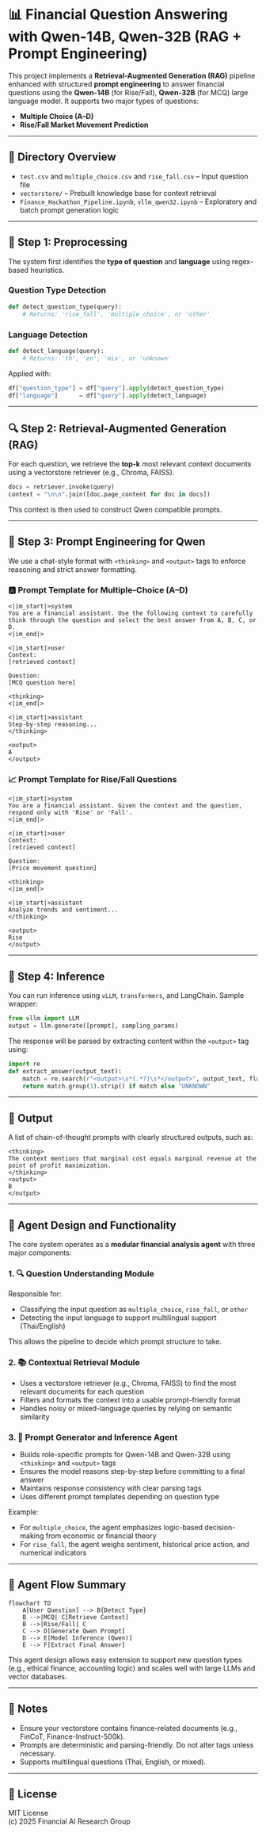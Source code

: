 # 📊 Financial Question Answering with Qwen-14B, Qwen-32B (RAG + Prompt Engineering)

This project implements a **Retrieval-Augmented Generation (RAG)** pipeline enhanced with structured **prompt engineering** to answer financial questions using the **Qwen-14B** (for Rise/Fall), **Qwen-32B** (for MCQ) large language model. It supports two major types of questions:
- **Multiple Choice (A–D)**
- **Rise/Fall Market Movement Prediction**

---

## 📁 Directory Overview

- `test.csv` and `multiple_choice.csv` and `rise_fall.csv` – Input question file
- `vectorstore/` – Prebuilt knowledge base for context retrieval
- `Finance_Hackathon_Pipeline.ipynb`, `vllm_qwen32.ipynb` – Exploratory and batch prompt generation logic

---

## 🧹 Step 1: Preprocessing

The system first identifies the **type of question** and **language** using regex-based heuristics.

### Question Type Detection

```python
def detect_question_type(query):
    # Returns: 'rise_fall', 'multiple_choice', or 'other'
```

### Language Detection

```python
def detect_language(query):
    # Returns: 'th', 'en', 'mix', or 'unknown'
```

Applied with:
```python
df["question_type"] = df["query"].apply(detect_question_type)
df["language"]      = df["query"].apply(detect_language)
```

---

## 🔍 Step 2: Retrieval-Augmented Generation (RAG)

For each question, we retrieve the **top-k** most relevant context documents using a vectorstore retriever (e.g., Chroma, FAISS).

```python
docs = retriever.invoke(query)
context = "\n\n".join([doc.page_content for doc in docs])
```

This context is then used to construct Qwen compatible prompts.

---

## 🧠 Step 3: Prompt Engineering for Qwen

We use a chat-style format with `<thinking>` and `<output>` tags to enforce reasoning and strict answer formatting.

### 🅰️ Prompt Template for Multiple-Choice (A–D)

```text
<|im_start|>system
You are a financial assistant. Use the following context to carefully think through the question and select the best answer from A, B, C, or D.
<|im_end|>

<|im_start|>user
Context:
[retrieved context]

Question:
[MCQ question here]

<thinking>
<|im_end|>

<|im_start|>assistant
Step-by-step reasoning...
</thinking>

<output>
A
</output>
```

### 📈 Prompt Template for Rise/Fall Questions

```text
<|im_start|>system
You are a financial assistant. Given the context and the question, respond only with 'Rise' or 'Fall'.
<|im_end|>

<|im_start|>user
Context:
[retrieved context]

Question:
[Price movement question]

<thinking>
<|im_end|>

<|im_start|>assistant
Analyze trends and sentiment...
</thinking>

<output>
Rise
</output>
```

---

## 🧪 Step 4: Inference

You can run inference using `vLLM`, `transformers`, and LangChain. Sample wrapper:

```python
from vllm import LLM
output = llm.generate([prompt], sampling_params)
```

The response will be parsed by extracting content within the `<output>` tag using:

```python
import re
def extract_answer(output_text):
    match = re.search(r"<output>\s*(.*?)\s*</output>", output_text, flags=re.DOTALL)
    return match.group(1).strip() if match else "UNKNOWN"
```

---

## 📄 Output

A list of chain-of-thought prompts with clearly structured outputs, such as:

```text
<thinking>
The context mentions that marginal cost equals marginal revenue at the point of profit maximization.
</thinking>
<output>
B
</output>
```

---

## 🧠 Agent Design and Functionality

The core system operates as a **modular financial analysis agent** with three major components:

### 1. 🔍 Question Understanding Module
Responsible for:
- Classifying the input question as `multiple_choice`, `rise_fall`, or `other`
- Detecting the input language to support multilingual support (Thai/English)

This allows the pipeline to decide which prompt structure to take.

### 2. 📚 Contextual Retrieval Module
- Uses a vectorstore retriever (e.g., Chroma, FAISS) to find the most relevant documents for each question
- Filters and formats the context into a usable prompt-friendly format
- Handles noisy or mixed-language queries by relying on semantic similarity

### 3. 🤖 Prompt Generator and Inference Agent
- Builds role-specific prompts for Qwen-14B and Qwen-32B using `<thinking>` and `<output>` tags
- Ensures the model reasons step-by-step before committing to a final answer
- Maintains response consistency with clear parsing tags
- Uses different prompt templates depending on question type

Example:
- For `multiple_choice`, the agent emphasizes logic-based decision-making from economic or financial theory
- For `rise_fall`, the agent weighs sentiment, historical price action, and numerical indicators

---

## 🔄 Agent Flow Summary

```mermaid
flowchart TD
    A[User Question] --> B{Detect Type}
    B -->|MCQ| C[Retrieve Context]
    B -->|Rise/Fall| C
    C --> D[Generate Qwen Prompt]
    D --> E[Model Inference (Qwen)]
    E --> F[Extract Final Answer]
```

This agent design allows easy extension to support new question types (e.g., ethical finance, accounting logic) and scales well with large LLMs and vector databases.

---

## 📌 Notes

- Ensure your vectorstore contains finance-related documents (e.g., FinCoT, Finance-Instruct-500k).
- Prompts are deterministic and parsing-friendly. Do not alter tags unless necessary.
- Supports multilingual questions (Thai, English, or mixed).

---

## 📄 License

MIT License  
(c) 2025 Financial AI Research Group
